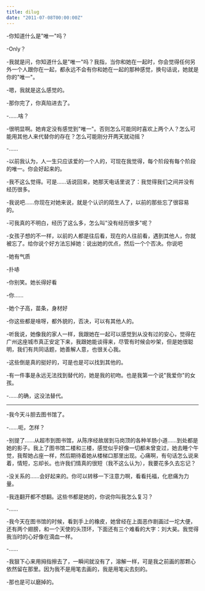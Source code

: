 ```yaml
---
title: dilug
date: "2011-07-08T00:00:00Z"
---
```


-你知道什么是"唯一"吗？

-Only？

-我就是问，你知道什么是"唯一"吗？我指，当你和她在一起时，你会觉得任何另外一个人跟你在一起，都永远不会有你和她在一起的那种感觉，换句话说，她就是你的"唯一"。

-嗯，我就是这么感觉的。

-那你完了，你真陷进去了。

-……啥？

-很明显啊。她肯定没有感觉到"唯一"。否则怎么可能同时喜欢上两个人？怎么可能用其他人来代替你的存在？怎么可能刚分开两天就动摇？

-……

-以前我认为，人一生只应该爱的一个人的，可现在我觉得，每个阶段有每个阶段的唯一。你会好起来的。

-我不这么觉得。可是……话说回来，她那天电话里说了：我觉得我们之间并没有经历很多。

-我说吧……你现在对她来说，就是个认识的陌生人了，以前的那些忘了很容易的。

-可我真的不明白，经历了这么多，怎么叫"没有经历很多"呢？

-女孩子想的不一样，以前的人都是往后看，现在的人往前看，遇到其他人，你就被忘了。给你说个好方法忘掉她：说出她的优点，然后一个个否决。你说吧

-她有气质

-扑哧

-你别笑。她长得好看

-你……

-她个子高，苗条，身材好

-你这些都是啥呀，都外貌的，否决，可以有其他人的。

-听我说，她像我的家人一样，我跟她在一起可以感觉到从没有过的安心，觉得在广州这座城市真正安定下来，我跟她能谈得来，尽管有时候会吵架，但是她很聪明，我们有共同话题，她善解人意，也很关心我。

-这些倒是真的挺好的，可是也是可以找到其他的。

-有一件事是永远无法找到替代的，她是我的初吻。也是我第一个说"我爱你"的女孩。

-……的确，这没法替代。

---

-我今天斗胆去图书馆了。

-……呃，怎样？

-别提了……从超市到图书馆，从陈序经故居到马岗顶的各种羊肠小道……到处都是她的影子。我上了图书馆二楼和三楼，感觉似乎好像一切都未曾变过，她去睡个午觉，我帮她占座一样，然后期待着她从楼梯口那里出现。心痛啊，有句话怎么说来着，情短，忘却长。也许我们情真的很短（我不这么认为），我要花多久去忘记？

-没关系的……会好起来的。你可以转移一下注意力啊，看看托福，化悲痛为力量。

-我连翻开都不想翻。这些书都是她的，你说你叫我怎么复习？

-……

-我今天在图书馆的时候，看到手上的橡皮，她曾经在上面恶作剧画过一坨大便，还有两个翅膀，和一个天使的头顶环，下面还有三个难看的大字：刘大昊。我觉得我当时的心好像在滴血一样。

-……

-我狠下心来用拇指擦去了，一瞬间就没有了，溶解一样，可是我之前画的那颗心依然留在那里。因为我不是用笔去画的，我是用笔尖去刻的。

-那也是可以磨掉的。

